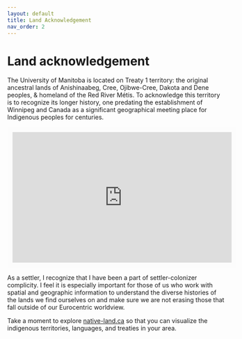 ```yaml
---
layout: default
title: Land Acknowledgement
nav_order: 2
---
```

# Land acknowledgement

The University of Manitoba is located on Treaty 1 territory: the original ancestral lands of Anishinaabeg, Cree, Ojibwe-Cree, Dakota and Dene peoples, & homeland of the Red River Métis. To acknowledge this territory is to recognize its longer history, one predating the establishment of Winnipeg and Canada as a significant geographical meeting place for Indigenous peoples for centuries.  

<iframe src="https://native-land.ca/api/embed/embed.html?maps=territories&position=49.81056539573833,-97.13139436854338&key=Kw6gmnIOvL9EFDKGr1v4T" style="width:100%; height:300px; border:12px solid #fcfcfc"></iframe>

As a settler, I recognize that I have been a part of settler-colonizer complicity. I feel it is especially important for those of us who work with spatial and geographic information to understand the diverse histories of the lands we find ourselves on and make sure we are not erasing those that fall outside of our Eurocentric worldview.  

Take a moment to explore [native-land.ca](https://native-land.ca/) so that you can visualize the indigenous territories, languages, and treaties in your area.  